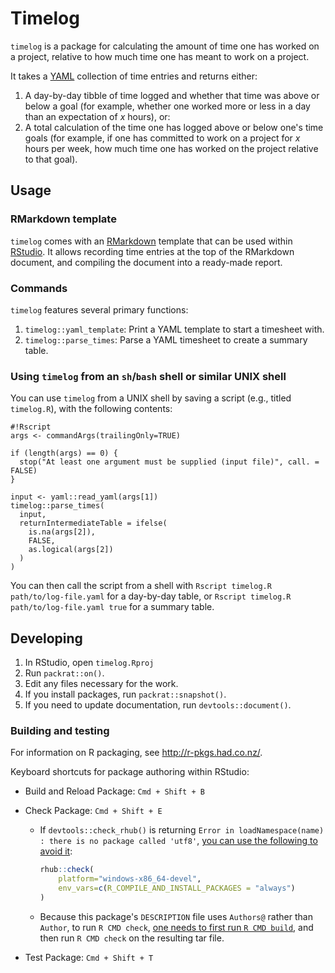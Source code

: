 # Timelog

`timelog` is a package for calculating the amount of time one has worked on a project, relative to how much time one has meant to work on a project.

It takes a [YAML](https://en.wikipedia.org/wiki/YAML) collection of time entries and returns either:

1. A day-by-day tibble of time logged and whether that time was above or below a goal (for example, whether one worked more or less in a day than an expectation of _x_ hours), or:
2. A total calculation of the time one has logged above or below one's time goals (for example, if one has committed to work on a project for _x_ hours per week, how much time one has worked on the project relative to that goal).

## Usage

### RMarkdown template

`timelog` comes with an [RMarkdown](https://rmarkdown.rstudio.com/) template that can be used within [RStudio](https://rstudio.com/). It allows recording time entries at the top of the RMarkdown document, and compiling the document into a ready-made report.

### Commands

`timelog` features several primary functions:

1. `timelog::yaml_template`: Print a YAML template to start a timesheet with.
2. `timelog::parse_times`: Parse a YAML timesheet to create a summary table.

### Using `timelog` from an `sh`/`bash` shell or similar UNIX shell

You can use `timelog` from a UNIX shell by saving a script (e.g., titled `timelog.R`), with the following contents:

```
#!Rscript
args <- commandArgs(trailingOnly=TRUE)

if (length(args) == 0) {
  stop("At least one argument must be supplied (input file)", call. = FALSE)
}

input <- yaml::read_yaml(args[1])
timelog::parse_times(
  input,
  returnIntermediateTable = ifelse(
    is.na(args[2]),
    FALSE,
    as.logical(args[2])
  )
)

```

You can then call the script from a shell with `Rscript timelog.R path/to/log-file.yaml` for a day-by-day table, or `Rscript timelog.R path/to/log-file.yaml true` for a summary table.

## Developing

1. In RStudio, open `timelog.Rproj`
2. Run `packrat::on()`.
3. Edit any files necessary for the work.
4. If you install packages, run `packrat::snapshot()`.
5. If you need to update documentation, run `devtools::document()`.

### Building and testing

For information on R packaging, see http://r-pkgs.had.co.nz/.

Keyboard shortcuts for package authoring within RStudio:

- Build and Reload Package: `Cmd + Shift + B`
- Check Package: `Cmd + Shift + E`

  - If `devtools::check_rhub()` is returning `Error in loadNamespace(name) : there is no package called 'utf8'`, [you can use the following to avoid it](https://community.rstudio.com/t/r-hub-builder-there-is-no-package-called-utf8/65694/2):

    ```R
    rhub::check(
        platform="windows-x86_64-devel",
        env_vars=c(R_COMPILE_AND_INSTALL_PACKAGES = "always")
    )
    ```

  - Because this package's `DESCRIPTION` file uses `Authors@` rather than `Author`, to run `R CMD check`, [one needs to first run `R CMD build`](https://github.com/braverock/PerformanceAnalytics/issues/55#issuecomment-230161030), and then run `R CMD check` on the resulting tar file.

- Test Package: `Cmd + Shift + T`
